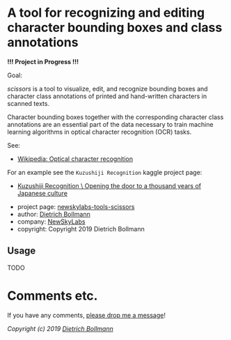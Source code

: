 
# A tool for recognizing and editing character bounding boxes and class annotations

**!!! Project in Progress !!!**

Goal:

*scissors* is a tool to visualize, edit, and recognize bounding boxes
and character class annotations of printed and hand-written characters
in scanned texts.

Character bounding boxes together with the corresponding character
class annotations are an essential part of the data necessary to train
machine learning algorithms in optical character recognition (OCR)
tasks.

See:

  - [Wikipedia: Optical character recognition](https://en.wikipedia.org/wiki/Optical_character_recognition)

For an example see the `Kuzushiji Recognition` kaggle project page:

  - [Kuzushiji Recognition \\
    Opening the door to a thousand years of Japanese culture](https://www.kaggle.com/c/kuzushiji-recognition/overview/about-kuzushiji)

* project page:  [newskylabs-tools-scissors](https://github.com/newskylabs/newskylabs-tools-scissors)
* author:        [Dietrich Bollmann](http://dietrichbollmann.com/)
* company:       [NewSkyLabs](http://newskylabs.com/)
* copyright:     Copyright 2019 Dietrich Bollmann

## Usage

TODO

# Comments etc.

If you have any comments, [please drop me a message](http://dietrichbollmann.com/)!

*Copyright (c) 2019 [Dietrich Bollmann](http://dietrichbollmann.com/)*

